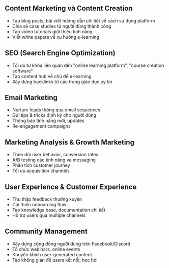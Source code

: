 ## Content Marketing và Content Creation

- Tạo blog posts, bài viết hướng dẫn chi tiết về cách sử dụng platform
- Chia sẻ case studies từ người dùng thành công
- Tạo video tutorials giới thiệu tính năng
- Viết white papers về xu hướng e-learning

## SEO (Search Engine Optimization)

- Tối ưu từ khóa liên quan đến "online learning platform", "course creation software"
- Tạo content hub về chủ đề e-learning
- Xây dựng backlinks từ các trang giáo dục uy tín

## Email Marketing

- Nurture leads thông qua email sequences
- Gửi tips & tricks định kỳ cho người dùng
- Thông báo tính năng mới, updates
- Re-engagement campaigns

## Marketing Analysis & Growth Marketing

- Theo dõi user behavior, conversion rates
- A/B testing các tính năng và messaging
- Phân tích customer journey
- Tối ưu acquisition channels

## User Experience & Customer Experience

- Thu thập feedback thường xuyên
- Cải thiện onboarding flow
- Tạo knowledge base, documentation chi tiết
- Hỗ trợ users qua multiple channels

## Community Management

- Xây dựng cộng đồng người dùng trên Facebook/Discord
- Tổ chức webinars, online events
- Khuyến khích user-generated content
- Tạo không gian để users kết nối, học hỏi
